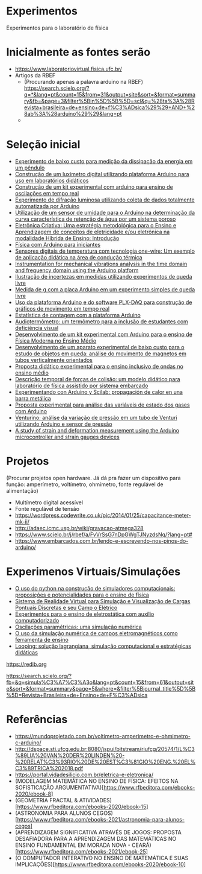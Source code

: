 # Experimentos
Experimentos para o laboratório de física

# Inicialmente as fontes serão
* https://www.laboratoriovirtual.fisica.ufc.br/
* Artigos da RBEF
  * (Procurando apenas a palavra arduino na RBEF)  https://search.scielo.org/?q=*&lang=pt&count=15&from=31&output=site&sort=&format=summary&fb=&page=3&filter%5Bin%5D%5B%5D=scl&q=%28ta%3A%28Revista+brasileira+de+ensino+de+f%C3%ADsica%29%29+AND+%28ab%3A%28arduino%29%29&lang=pt
  * 
  
# Seleção inicial
* [Experimento de baixo custo para medição da dissipação da energia em um pêndulo](https://www.scielo.br/j/rbef/a/V9xnWPmTSHxDRZhLSXZgYXc/?lang=pt#)
* [Construção de um luxímetro digital utilizando plataforma Arduino para uso em laboratórios didáticos](https://www.scielo.br/j/rbef/a/YbJ6d8WssYGknWMpSHhsXJM/?lang=pt#)
* [Construção de um kit experimental com arduino para ensino de oscilações em tempo real](https://www.scielo.br/j/rbef/a/yDycLpWkwRzgWDKk5djT3mB/?lang=pt)
* [Experimento de difração luminosa utilizando coleta de dados totalmente automatizada por Arduino](https://www.scielo.br/j/rbef/a/zfsgRGwFTXKPdR6CpzHYCQw/?lang=pt)
* [Utilização de um sensor de umidade para o Arduino na determinação da curva característica de retenção de água por um sistema poroso](https://www.scielo.br/j/rbef/a/FJXpBxtTVtqvNvCysSJvVyc/?lang=pt)
* [Eletrônica Criativa: Uma estratégia metodológica para o Ensino e Aprendizagem de conceitos de eletricidade e/ou eletrônica na modalidade Híbrida de Ensino: Introdução](https://www.scielo.br/j/rbef/a/FVCf6DYXRjV8X65Vf6MGYCN/?lang=pt)
* [Física com Arduino para iniciantes](https://www.scielo.br/j/rbef/a/rrPFbrjsDdtkKKRPDPTJXnn/?lang=pt)
* [Sensores digitais de temperatura com tecnologia one-wire: Um exemplo de aplicação didática na área de condução térmica](https://www.scielo.br/j/rbef/a/fgHS9qDYZ6jSGpWPbH8PwrM/?lang=pt)
* [Instrumentation for mechanical vibrations analysis in the time domain and frequency domain using the Arduino platform](https://www.scielo.br/j/rbef/a/rT6fVfTg3VPSGbCLSBqHVBj/?lang=en)
* [Ilustração de incertezas em medidas utilizando experimentos de queda livre](https://www.scielo.br/j/rbef/a/YK3TYhDh3hCYc3QJ8FHztvh/?lang=pt)
* [Medida de g com a placa Arduino em um experimento simples de queda livre](https://www.scielo.br/j/rbef/a/CCDM8Xwr8hhjVRDvTVk3hcQ/?lang=pt)
* [Uso da plataforma Arduino e do software PLX-DAQ para construção de gráficos de movimento em tempo real](https://www.scielo.br/j/rbef/a/FvVrSsG7nDpGWgTJNyzdsNq/?lang=pt)
* [Estatística de contagem com a plataforma Arduino](https://www.scielo.br/j/rbef/a/ddfkrPTWkFkRZ6Nwgc5ZzCw/?lang=pt)
* [Audiotermômetro: um termômetro para a inclusão de estudantes com deficiência visual](https://www.scielo.br/j/rbef/a/8HP6SmDzLqb4BTvJ3K8xb8G/?lang=pt)
* [Desenvolvimento de um kit experimental com Arduino para o ensino de Física Moderna no Ensino Médio](https://www.scielo.br/j/rbef/a/zXJL6qfgvvc9dbJTQhb3kNn/?lang=pt)
* [Desenvolvimento de um aparato experimental de baixo custo para o estudo de objetos em queda: análise do movimento de magnetos em tubos verticalmente orientados](https://www.scielo.br/j/rbef/a/FGkPsHjMmCx8HTTjSXppbPq/?lang=pt)
* [Proposta didático experimental para o ensino inclusivo de ondas no ensino médio](https://www.scielo.br/j/rbef/a/yhrjLSmgwbFjrLgcP6kSb5r/?lang=pt)
* [Descrição temporal de forças de colisão: um modelo didático para laboratório de física assistido por sistema embarcado](https://www.scielo.br/j/rbef/a/rBZCBT6jtWhBQpCh4YSV54s/?lang=pt)
* [Experimentando con Arduino y Scilab: propagación de calor en una barra metálica](https://www.scielo.br/j/rbef/a/kcZCMQfCkFTJTsDRJmNzC4d/?lang=es)
* [Proposta experimental para análise das variáveis de estado dos gases com Arduino](https://www.scielo.br/j/rbef/a/qVfLtSY4TNQRfyWBFWTvgSm/?lang=pt)
* [Venturino: análise da variação de pressão em um tubo de Venturi utilizando Arduino e sensor de pressão](https://www.scielo.br/j/rbef/a/ZsbyCkCxLnNNs3FhcSSLHLF/?lang=pt)
* [A study of strain and deformation measurement using the Arduino microcontroller and strain gauges devices](https://www.scielo.br/j/rbef/a/NVcLkJ4zwNZDCr64zNXPLHS/?lang=en)


# Projetos 
(Procurar projetos open hardware. Já dá pra fazer um dispositivo para função: amperímetro, voltímetro, ohmímetro, fonte regulável de alimentação)

* Multímetro digital acessível
* Fonte regulável de tensão
* https://wordpress.codewrite.co.uk/pic/2014/01/25/capacitance-meter-mk-ii/
* http://adaec.icmc.usp.br/wiki/gravacao-atmega328
* https://www.scielo.br/j/rbef/a/FvVrSsG7nDpGWgTJNyzdsNq/?lang=pt#
* https://www.embarcados.com.br/lendo-e-escrevendo-nos-pinos-do-arduino/

# Experimenos Virtuais/Simulações

* [O uso do python na construção de simuladores computacionais: proposições e potencialidades para o ensino de física](https://periodicos.ufsc.br/index.php/fisica/article/view/82206/48530)
* [Sistema de Realidade Virtual para Simulação e Visualização de Cargas Pontuais Discretas e seu Camp o Elétrico](https://www.scielo.br/j/rbef/a/8Xdzs7hN7pBvysh8bQW6tXy/?lang=pt&format=pdf)
* [Experimentos para o ensino de eletrostática com auxílio computadorizado](https://www.scielo.br/j/rbef/a/zbvwRxdLnwLWZTGXStD9dsw/?lang=pt&format=pdf)
* [Oscilações paramétricas: uma simulação numérica](https://www.scielo.br/j/rbef/a/dBGFCkZ7mzGMKzwGvNy8XHr/?lang=pt&format=pdf)
* [O uso da simulação numérica de campos eletromagnéticos como ferramenta de ensino](https://www.scielo.br/j/rbef/a/Spbt6JzM5xs3ZmwF6DjvyQg/?format=pdf&lang=pt)
* [Looping: solução lagrangiana, simulação computacional e estratégicas didáticas](https://periodicos.ufsc.br/index.php/fisica/article/view/2175-7941.2015v32n3p963/30857)

https://redib.org

https://search.scielo.org/?fb=&q=simula%C3%A7%C3%A3o&lang=pt&count=15&from=61&output=site&sort=&format=summary&page=5&where=&filter%5Bjournal_title%5D%5B%5D=Revista+Brasileira+de+Ensino+de+F%C3%ADsica


# Referências

* https://mundoprojetado.com.br/voltimetro-amperimetro-e-ohmimetro-c-arduino/
* http://dspace.sti.ufcg.edu.br:8080/jspui/bitstream/riufcg/20574/1/L%C3%89LIA%20VAN%20DER%20LINDEN%20-%20RELAT%C3%93RIO%20DE%20EST%C3%81GIO%20ENG.%20EL%C3%89TRICA%202018.pdf
* https://portal.vidadesilicio.com.br/eletrica-e-eletronica/
* (MODELAGEM MATEMÁTICA NO ENSINO DE FÍSICA: EFEITOS NA SOFISTICAÇÃO ARGUMENTATIVA)[https://www.rfbeditora.com/ebooks-2020/ebook-8]
* (GEOMETRIA FRACTAL & ATIVIDADES)[https://www.rfbeditora.com/ebooks-2020/ebook-15]
* (ASTRONOMIA PARA ALUNOS CEGOS)[https://www.rfbeditora.com/ebooks-2021/astronomia-para-alunos-cegos]
* (APRENDIZAGEM SIGNIFICATIVA ATRAVÉS DE JOGOS: PROPOSTA DESAFIADORA PARA A APRENDIZAGEM DAS MATEMÁTICAS NO ENSINO FUNDAMENTAL EM MORADA NOVA - CEARÁ)[https://www.rfbeditora.com/ebooks-2021/ebook-25]
* (O COMPUTADOR INTERATIVO NO ENSINO DE MATEMÁTICA E SUAS IMPLICAÇÕES)[https://www.rfbeditora.com/ebooks-2020/ebook-10]
